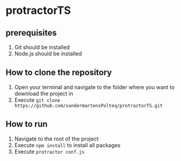 # protractorTS

## prerequisites
1. Git should be installed
2. Node.js should be installed

## How to clone the repository
1. Open your terminal and navigate to the folder where you want to download the project in
2. Execute `git clone https://github.com/sandermartensPolteq/protractorTS.git`

## How to run
1. Navigate to the root of the project
2. Execute `npm install` to install all packages
3. Execute `protractor conf.js`
